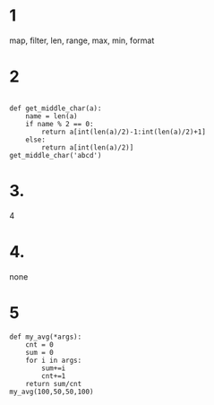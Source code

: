 # 1

map, filter, len, range, max, min, format



# 2

```

def get_middle_char(a):
    name = len(a)
    if name % 2 == 0:
        return a[int(len(a)/2)-1:int(len(a)/2)+1]
    else:
        return a[int(len(a)/2)]
get_middle_char('abcd')
```



# 3.

4

# 4.

none



# 5

```
def my_avg(*args):
    cnt = 0
    sum = 0
    for i in args:
        sum+=i
        cnt+=1
    return sum/cnt
my_avg(100,50,50,100)
```

